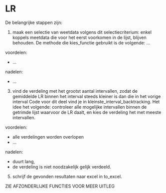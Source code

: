 # LR

De belangrijke stappen zijn:
1. maak een selectie van weetdata volgens dit selectiecriterium: enkel koppels meetdata die voor het eerst voorkomen in de lijst, blijven behouden.
De methode die kies_functie gebruikt is de volgende: ...

voordelen:
  - ...

nadelen:
  - ...

3. vind de verdeling met het grootst aantal intervallen, zodat de gemiddelde LR binnen het interval steeds kleiner is dan die in het vorige interval
Code voor dit deel vind je in kleinste_interval_backtracking. Het idee het volgende: controleer alle mogelijke intervallen binnen de getrimde lijst waarvoor de LR daalt, en kies de verdeling het met meeste intervallen.

voordelen:
  - alle verdelingen worden overlopen
  - ...

nadelen:
  - duurt lang,
  - de verdeling is niet noodzakelijk gelijk verdeeld.

5. schrijf de gevonden resultaten naar excel in to_excel.

ZIE AFZONDERLIJKE FUNCTIES VOOR MEER UITLEG
